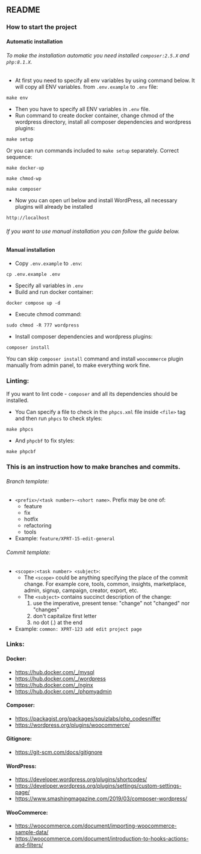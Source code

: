 ## README
### How to start the project
#### Automatic installation
###### To make the installation automatic you need installed `composer:2.5.X` and `php:8.1.X`.
- At first you need to specify all env variables by using command below. It will copy all ENV variables. from `.env.example` to `.env` file: 
``` 
make env
```
- Then you have to specify all ENV variables in `.env` file.
- Run command to create docker container, change chmod of the wordpress directory, install all composer dependencies and wordpress plugins:
```
make setup
``` 
Or you can run commands included to `make setup` separately. Correct sequence:
```
make docker-up
``` 
```
make chmod-wp
``` 
```
make composer
```
- Now you can open url below and install WordPress, all necessary plugins will already be installed
```
http://localhost
```

###### If you want to use manual installation you can follow the guide below.
#### Manual installation
- Copy `.env.example` to `.env`:
```
cp .env.example .env
```
- Specify all variables in `.env`
- Build and run docker container:
```
docker compose up -d
```
- Execute chmod command:
```
sudo chmod -R 777 wordpress
```
- Install composer dependencies and wordpress plugins:
```
composer install
```
You can skip `composer install` command and install `woocommerce` plugin manually from admin panel, to make everything work fine. 

### Linting:
If you want to lint code - `composer` and all its dependencies should be installed. 
- You Can specify a file to check in the `phpcs.xml` file inside `<file>` tag and then run `phpcs` to check styles:
```
make phpcs
```
- And `phpcbf` to fix styles:
```
make phpcbf
```

### This is an instruction how to make branches and commits.
###### Branch template:
- `<prefix>/<task number>-<short name>`. Prefix may be one of:
  - feature
  - fix
  - hotfix
  - refactoring
  - tools
- Example: `feature/XPRT-15-edit-general`
###### Commit template:
- `<scope>:<task number> <subject>`:
  - The `<scope>` could be anything specifying the place of the commit change. For example core, tools, common, insights, marketplace, admin, signup, campaign, creator, export, etc.
  - The `<subject>` contains succinct description of the change: 
    1. use the imperative, present tense: "change" not "changed" nor "changes"
    2. don't capitalize first letter
    3. no dot (.) at the end
- Example: `common: XPRT-123 add edit project page`

### Links:
#### Docker:
- https://hub.docker.com/_/mysql
- https://hub.docker.com/_/wordpress
- https://hub.docker.com/_/nginx
- https://hub.docker.com/_/phpmyadmin

#### Composer:
- https://packagist.org/packages/squizlabs/php_codesniffer
- https://wordpress.org/plugins/woocommerce/

#### Gitignore:
- https://git-scm.com/docs/gitignore

#### WordPress:
- https://developer.wordpress.org/plugins/shortcodes/
- https://developer.wordpress.org/plugins/settings/custom-settings-page/
- https://www.smashingmagazine.com/2019/03/composer-wordpress/

#### WooCommerce:
- https://woocommerce.com/document/importing-woocommerce-sample-data/
- https://woocommerce.com/document/introduction-to-hooks-actions-and-filters/
